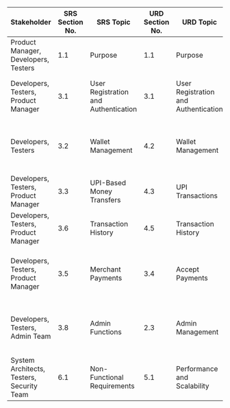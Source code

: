 | **Stakeholder**                     | **SRS Section No.** | **SRS Topic**                  | **URD Section No.** | **URD Topic**                | **Architecture Section No.** | **Architecture Topic**             | **Design Section No.** | **Design Topic**                    | **Test Section No.** | **Test Topic**                           |
|-------------------------------------|---------------------|---------------------------------|---------------------|------------------------------|-------------------------------|-------------------------------------|-------------------------|--------------------------------------|---------------------|------------------------------------------|
| Product Manager, Developers, Testers | 1.1                 | Purpose                         | 1.1                 | Purpose                     | 7.1                           | System Context Diagram              | 1.1                     | Application Overview                | 2.1                 | Purpose Verification                  |
| Developers, Testers, Product Manager | 3.1                 | User Registration and Authentication | 3.1                 | User Registration and Authentication | 7.2, 7.3                     | Container Diagram (End User, Merchant) | 3.1                     | Login Flow Design                   | 2.11                | User Registration and Authentication Testing |
| Developers, Testers                  | 3.2                 | Wallet Management               | 4.2                 | Wallet Management            | 7.2, 7.5                     | Container Diagram (End User), Component Diagram (End User) | 3.2                     | Wallet UI & Backend                 | 2.2                 | Wallet Management Functional Testing |
| Developers, Testers, Product Manager | 3.3                 | UPI-Based Money Transfers       | 4.3                 | UPI Transactions             | 7.2, 7.3                     | Container Diagrams (End User, Merchant) | 3.3                     | UPI Flow Design                     | 2.3                 | UPI Transaction Verification        |
| Developers, Testers, Product Manager | 3.6                 | Transaction History             | 4.5                 | Transaction History          | 7.2, 7.3                     | Container Diagrams (End User, Merchant) | 3.6                     | History UI and Backend              | 2.5                 | Transaction History Validation      |
| Developers, Testers, Product Manager | 3.5                 | Merchant Payments               | 3.4                 | Accept Payments              | 7.3, 7.6                     | Container Diagram (Merchant), Component Diagram (Merchant) | 3.5                     | Merchant Dashboard                  | 2.7                 | Merchant Payments Functional Testing |
| Developers, Testers, Admin Team     | 3.8                 | Admin Functions                 | 2.3                 | Admin Management             | 7.3, 7.7                     | Container Diagram (Admin), Component Diagram (Admin) | 3.8                     | Admin Panel Design                  | 2.9                 | Admin Functional Testing            |
| System Architects, Testers, Security Team | 6.1                 | Non-Functional Requirements     | 5.1                 | Performance and Scalability   | 7.8                           | Deployment Diagram                  | 6.1                     | Security Modules                    | 2.10                | Performance, Security, and Usability Testing |

